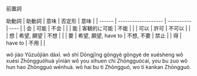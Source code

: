 前置詞


助動詞
| 助動詞 | 意味                | 否定形     | 意味 |
| ------ | ------------------- | ---------- | ---- |
| 会     | 可能                | 不会       |      |
| 能     | 客観的に可能        | 不能       |      |
| 可以   | 許可                | 不可以     |      |
| 想     | 希望, 願望          | 不想       |      |
| 要     | 希望, 願望, have to | 不想, 不要 | 禁止 |
| 得     | have to             | 不用       |      |




wǒ jiào Yǔzuǒjiàn dàxī.
wǒ shì Dōngjīng gōngyè gōngyè de xuésheng
wǒ xuési Zhōngguóhuà yīnián
wǒ you xihuen chi Zhōngguócai, you bu zuo
wǒ hun hao Zhōngguó wénhuà.
wǒ hai bu ti Zhōngguó, wo ti kankan Zhōngguó.